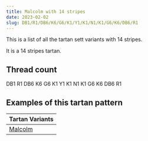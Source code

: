 ```yaml
---
title: Malcolm with 14 stripes
date: 2023-02-02
slug: DB1/R1/DB6/K6/G6/K1/Y1/K1/N1/K1/G6/K6/DB6/R1
---
```

This is a list of all the tartan sett variants with 14 stripes.

It is a 14 stripes tartan.


## Thread count
DB1 R1 DB6 K6 G6 K1 Y1 K1 N1 K1 G6 K6 DB6 R1

## Examples of this tartan pattern

| Tartan Variants |
|---------------|
| [Malcolm](/variants/db1/r1/db6/k6/g6/k1/y1/k1/n1/k1/g6/k6/db6/r1-db00004c-g004c00-k000000-nd0d0d0-rc80000-yffc800)||
